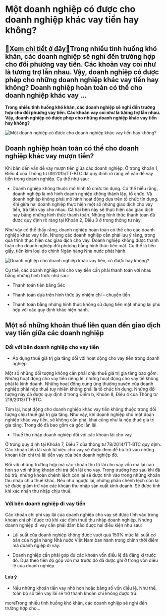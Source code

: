 Một doanh nghiệp có được cho doanh nghiệp khác vay tiền hay không?
==================================================================

[:gift:Xem chi tiết ở đây:gift:](https://hddtvn.com/mot-doanh-nghiep-co-duoc-cho-doanh-nghiep-khac-vay-tien-hay-khong/)Trong nhiều tình huống khó khăn, các doanh nghiệp sẽ nghĩ đến trường hợp cho đối phương vay tiền. Các khoản vay coi như là tương trợ lẫn nhau. Vậy, doanh nghiệp có được phép cho những doanh nghiệp khác vay tiền hay không? Doanh nghiệp hoàn toàn có thể cho doanh nghiệp khác vay …
---------------------------------------------------------------------------------------------------------------------------------------------------------------------------------------------------------------------------------------------------------------------------------------

**Trong nhiều tình huống khó khăn, các doanh nghiệp sẽ nghĩ đến trường hợp cho đối phương vay tiền. Các khoản vay coi như là tương trợ lẫn nhau. Vậy, doanh nghiệp có được phép cho những doanh nghiệp khác vay tiền hay không?**


![Một doanh nghiệp có được cho doanh nghiệp khác vay tiền hay không?](https://hddtvn.com/wp-content/uploads/2021/01/ME1BB99t-cC3B4ng-ty-cC3B3-thE1BB83-vay-tiE1BB81n-cE1BBA7a-mE1BB99t-cC3B4ng-ty-khC3A1c-khC3B4ng-sblaw.jpg "Một doanh nghiệp có được cho doanh nghiệp khác vay tiền hay không?")


Doanh nghiệp hoàn toàn có thể cho doanh nghiệp khác vay mượn tiền?
------------------------------------------------------------------


Khi bàn đến vấn đề vay mượn tiền giữa các doanh nghiệp. Ở trong khoản 1, Điều 4 của Thông tư 09/2015/TT-BTC đã quy định rõ ràng về vấn đề vay tiền trong doanh nghiệp. Cụ thể như sau:




* Doanh nghiệp không thuộc mô hình tổ chức tín dụng. Có thể hiểu rằng, doanh nghiệp là mô hình doanh nghiệp không thành lập, tổ chức. Và doanh nghiệp không phải mô hình hoạt động dựa trên tổ chức tín dụng. Khi giữa hai doanh nghiệp thực hiện một số những giao dịch cho vay tiền, trả tiền vay cho nhau. Cả hai bên này sẽ thực hiện các giao dịch này bằng những hình thức thanh toán. Những hình thức thanh toán đã được quy định rõ ràng tại Khoản 2, Điều 3 ở trong thông tư này.



Như vậy có thể thấy rằng, doanh nghiệp hoàn toàn có thể cho các doanh nghiệp khác vay tiền. Nhưng các doanh nghiệp cần phải lưu ý rằng, trong quá trình thực hiện các giao dịch cho vay. Doanh nghiệp không được thanh toán cho doanh nghiệp đối phương bằng hình thức tiền mặt. Cụ thể là tiền giấy, tiền kim loại do chính Ngân hàng Nhà nước phát hành.


![Doanh nghiệp cho doanh nghiệp khác vay tiền, có được hay không?](https://hddtvn.com/wp-content/uploads/2021/01/mau-hop-dong-vay-tien_1009145914.jpg)


Cụ thể, các doanh nghiệp khi cho vay tiền cần phải thanh toán với nhau bằng những hình thức như sau:




* Thanh toán tiền bằng Séc

* Thanh toán dựa trên hình thức ủy nhiệm chi – chuyển tiền

* Thanh toán bằng những hình thức không sử dụng tiền mặt nhưng lại phù hợp với các quy định khác hiện hành.



Một số những khoản thuế liên quan đến giao dịch vay tiền giữa các doanh nghiệp
------------------------------------------------------------------------------


### Đối với bên doanh nghiệp cho vay tiền




* Áp dụng thuế giá trị gia tăng đối với hoạt động cho vay tiền trong doanh nghiệp



Một số những đối tượng không cần phải chịu thuế giá trị gia tăng bao gồm: Những hoạt động cho vay tiền riêng lẻ, những hoạt động cho vay tiề không phải là kinh doanh. Những hoạt động cung ứng thường xuyên của doanh nghiệp phải nộp thuế tuy nhiên không phải là tổ chức tín dụng. Những đối tượng này đã được quy định ở trong Điểm b, Khoản 8, Điều 4 của Thông tư 219/2013/TT-BTC.


Tóm lại, hoạt động cho doanh nghiệp khác vay tiền không thuộc trong đối tượng chịu thuế giá trị gia tăng. Như vậy, khi doanh nghiệp cho một doạn nghiệp khác vay tiền, sẽ không cần phải khai cũng như là nộp thuế giá trị gia tăng. Trong đó đã bao gồm cả gốc lẫn lãi.




* Thuế thu nhập doanh nghiệp đối với các khoản lãi cho vay



Ở trong quy định tại Khoản 7, Điều 7 của thông tư 78/2014/TT-BTC quy định. Các khoản tiền lãi sinh từ việc cho vay sẽ được đem để bù trừ vào những khoản tiền chi trả lãi tiền vay của bên doanh nghiệp đó.


Đối với những trường hợp mà các khoản thu từ lãi cho vay vốn mà lại cao hơn so với những khoản chi trả tiền lãi cho vay. Trong trường hợp sau khi đã bù trừ, những khoản chênh lệch còn lại sẽ được tính vào trong những khoản thu nhập chịu thuế khác. Nếu như ngược lại, những phần chênh lệch còn lại sẽ được giảm trừ vào các khoản thu nhập sản xuất kinh doanh. Sẽ được tính khi xác nhận thu nhập chịu thuế.


### Với bên doanh nghiệp đi vay tiền


Các khoản chi phí vay lãi của doanh nghiệp cho vay sẽ được tính vào trong khoản chi phí được trừ khi xác định thuế thu nhập doanh nghiệp. Nhưng doanh nghiệp đi vay cần phải đảm bảo được hai điều kiện như sau:




* Lãi suất của doanh nghiệp không được vượt quá 150% mức lãi suất cơ bản của Ngân hàng Nhà nước Việt Nam ban hành trong chính thời điểm mà doanh ngiệp đi vay.

* Doanh nghiệp cần phải góp đủ các khoản vốn điều lệ đã đăng kí trước đó. Dựa theo tiến độ góp vốn mà trước đó đã được ghi ở trong vốn điều lệ của doanh nghiệp.



#### Lưu ý




* Nếu những khoản tiền vay nhỏ hơn hoặc bằng số vốn điều lệ. Như thế, toàn bộ số tiền vay lãi sẽ trở thành khoản chi không được trừ.



moreTrong nhiều tình huống khó khăn, các doanh nghiệp sẽ nghĩ đến trường hợp cho…

